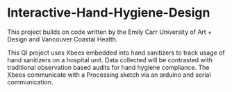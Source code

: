 # Interactive-Hand-Hygiene-Design

This project builds on code written by the Emily Carr University of Art + Design and Vancouver Coastal Health.

This QI project uses Xbees embedded into hand sanitizers to track usage of hand sanitizers on a hospital unit. Data collected will be contrasted with traditional observation based audits for hand hygiene compliance. The Xbees communicate with a Processing sketch via an arduino and serial communication.
